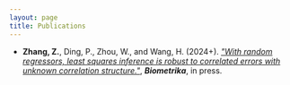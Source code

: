 ```yaml
---
layout: page
title: Publications
---
```



<p align="justify">

- **Zhang, Z.**, Ding, P., Zhou, W., and Wang, H. (2024+). _["With random regressors, least squares inference is robust to correlated errors with unknown correlation structure."](https://academic.oup.com/biomet/advance-article-abstract/doi/10.1093/biomet/asae054/7825359?utm_source=advanceaccess&utm_campaign=biomet&utm_medium=email)_, **_Biometrika_**, in press.
